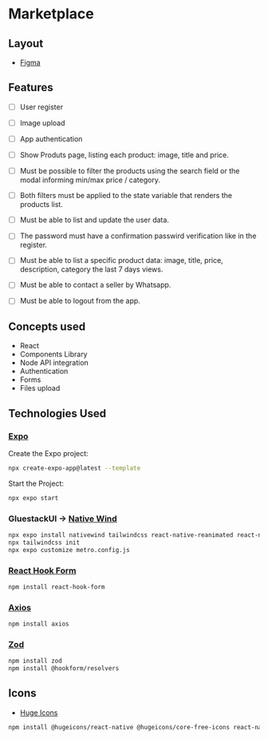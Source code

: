 # Marketplace

## Layout

- [Figma](https://www.figma.com/design/It4qZaWkBwox95wDjs5vLU/App-de-Marketplace?node-id=3-376&p=f&t=Bepwn9NdIPKBXXb9-0)

## Features

- [ ] User register
- [ ] Image upload
- [ ] App authentication


- [ ] Show Produts page, listing each product: image, title and price.
- [ ] Must be possible to filter the products using the search field or the modal informing min/max price / category.
- [ ] Both filters must be applied to the state variable that renders the products list.
- [ ] Must be able to list and update the user data.
- [ ] The password must have a confirmation passwird verification like in the register.
- [ ] Must be able to list a specific product data: image, title, price, description, category the last 7 days views.
- [ ] Must be able to contact a seller by Whatsapp.
- [ ] Must be able to logout from the app.

## Concepts used

- React
- Components Library
- Node API integration
- Authentication
- Forms
- Files upload

## Technologies Used

### [Expo](https://docs.expo.dev/)

Create the Expo project:
```sh
npx create-expo-app@latest --template
```

Start the Project:
```sh
npx expo start
```

### GluestackUI -> [Native Wind](https://www.nativewind.dev/getting-started/expo-router)
```sh
npx expo install nativewind tailwindcss react-native-reanimated react-native-safe-area-context
npx tailwindcss init
npx expo customize metro.config.js
```

### [React Hook Form](https://www.react-hook-form.com)
```sh
npm install react-hook-form
```

### [Axios](https://axios-http.com)
```sh
npm install axios
```

### [Zod](https://zod.dev)
```sh
npm install zod
npm install @hookform/resolvers
```

## Icons
- [Huge Icons](https://hugeicons.com/icons?style=Stroke&type=Rounded)
```sh
npm install @hugeicons/react-native @hugeicons/core-free-icons react-native-svg
```